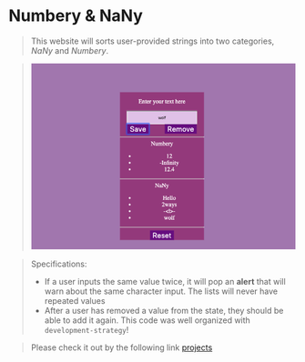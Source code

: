 # Numbery & NaNy

> This website will sorts user-provided strings into two categories, _NaNy_ and _Numbery_.  

> ![screenshot](./screenshot_1.png)

> Specifications:
> * If a user inputs the same value twice, it will pop an **alert** that will warn about the same character input.  The lists will never have repeated values
> * After a user has removed a value from the state, they should be able to add it again.
> This code was well organized with `development-strategy`! 

> Please check it out by the following link [projects](https://klisabeth.github.io/numbery-and-nany) 

